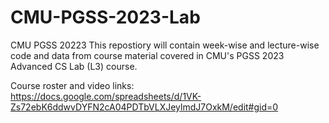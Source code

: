 # CMU-PGSS-2023-Lab

CMU PGSS 20223 This repostiory will contain week-wise and lecture-wise code and data from course material covered in CMU's PGSS 2023 Advanced CS Lab (L3) course.

Course roster and video links: https://docs.google.com/spreadsheets/d/1VK-Zs72ebK6ddwvDYFN2cA04PDTbVLXJeylmdJ7OxkM/edit#gid=0
